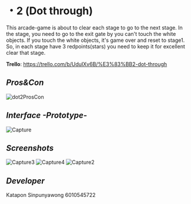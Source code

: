 # ・2 (Dot through)
This arcade-game is about to clear each stage to go to the next stage. In the stage, you need to go to the exit gate by you can't touch the white objects. If you touch the white objects, it's game over and reset to stage1. So, in each stage have 3 redpoints(stars) you need to keep it for excellent clear that stage.

**Trello**: https://trello.com/b/UduIXv6B/%E3%83%BB2-dot-through

## *Pros&Con*
![dot2ProsCon](https://user-images.githubusercontent.com/32285642/54703051-ab0ec800-4b6a-11e9-97ea-a2070ff4a5fd.PNG)

## *Interface -Prototype-*
![Capture](https://user-images.githubusercontent.com/32285642/56315116-1f945100-6181-11e9-91d3-8a55315f8cd3.PNG)

## *Screenshots*
![Capture3](https://user-images.githubusercontent.com/32285642/56315122-21f6ab00-6181-11e9-9d0e-5b39b3883ba3.PNG)
![Capture4](https://user-images.githubusercontent.com/32285642/56315128-23c06e80-6181-11e9-84fd-4fcaa6249565.PNG)
![Capture2](https://user-images.githubusercontent.com/32285642/56315136-26bb5f00-6181-11e9-9fa6-d5cad79f57af.PNG)

## *Developer*
Katapon Sinpunyawong 6010545722
